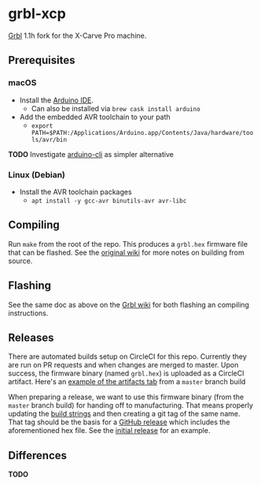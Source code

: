 # grbl-xcp

[Grbl](https://github.com/gnea/grbl) 1.1h fork for the X-Carve Pro machine.

## Prerequisites

### macOS

* Install the [Arduino IDE](https://www.arduino.cc/en/Main/Software).
  - Can also be installed via `brew cask install arduino`
* Add the embedded AVR toolchain to your path
  - `export PATH=$PATH:/Applications/Arduino.app/Contents/Java/hardware/tools/avr/bin`

**TODO** Investigate [arduino-cli](https://github.com/arduino/arduino-cli) as simpler alternative

### Linux (Debian)

* Install the AVR toolchain packages
  - `apt install -y gcc-avr binutils-avr avr-libc`

## Compiling

Run `make` from the root of the repo. This produces a `grbl.hex` firmware file that can be flashed. See the [original wiki](https://github.com/gnea/grbl/wiki/Compiling-Grbl) for more notes on building from source.

## Flashing

See the same doc as above on the [Grbl wiki](https://github.com/gnea/grbl/wiki/Compiling-Grbl#via-the-arduino-ide-all-platforms-recommended-for-all-users)
for both flashing an compiling instructions.

## Releases

There are automated builds setup on CircleCI for this repo. Currently they are run on PR requests and when changes are merged to master. Upon success, the firmware binary (named `grbl.hex`) is uploaded as a CircleCI artifact. Here's an [example of the artifacts tab](https://app.circleci.com/pipelines/github/inventables/grbl-xcp/14/workflows/925d508a-5c7a-4c85-98ef-4215e30a4f6f/jobs/15/artifacts) from a `master` branch build

When preparing a release, we want to use this firmware binary (from the `master` branch build) for handing off to manufacturing. That means properly updating
the [build strings](https://github.com/inventables/grbl-xcp/blob/master/grbl/grbl.h#L26) and then creating a git tag of the same name. That tag should be the basis for a [GitHub release](https://github.com/inventables/grbl-xcp/releases) which includes the aforementioned hex file. See the [initial release](https://github.com/inventables/grbl-xcp/releases/tag/v1.1h-XCP.20200804) for an example.

## Differences

**TODO**
